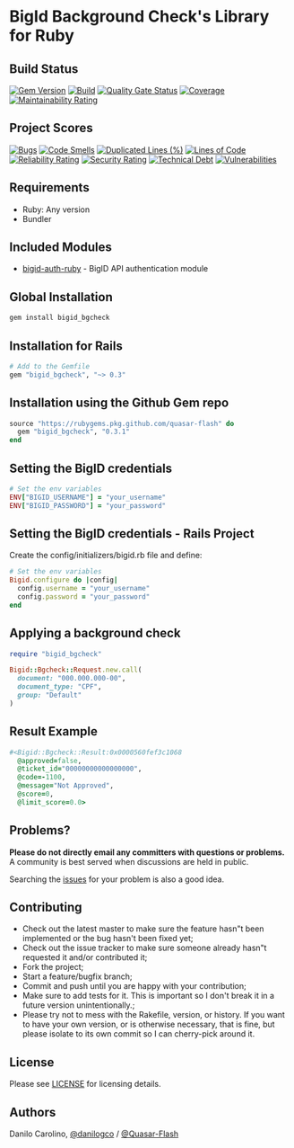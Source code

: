 BigId Background Check's Library for Ruby
==============

Build Status
-----------------

[![Gem Version](https://badge.fury.io/rb/bigid_bgcheck.svg)](https://badge.fury.io/rb/bigid_bgcheck)
[![Build](https://github.com/Quasar-Flash/bigid_bgcheck/actions/workflows/tests.yml/badge.svg)](https://github.com/Quasar-Flash/bigid_bgcheck/actions/workflows/tests.yml)
[![Quality Gate Status](https://sonarqube.eks.qflash.com.br/api/project_badges/measure?project=Quasar-Flash_bigid_bgcheck&metric=alert_status&token=23b79ee0eebe63611e370ffb911d9be245c99154)](https://sonarqube.eks.qflash.com.br/dashboard?id=Quasar-Flash_bigid_bgcheck)
[![Coverage](https://sonarqube.eks.qflash.com.br/api/project_badges/measure?project=Quasar-Flash_bigid_bgcheck&metric=coverage&token=23b79ee0eebe63611e370ffb911d9be245c99154)](https://sonarqube.eks.qflash.com.br/dashboard?id=Quasar-Flash_bigid_bgcheck)
[![Maintainability Rating](https://sonarqube.eks.qflash.com.br/api/project_badges/measure?project=Quasar-Flash_bigid_bgcheck&metric=sqale_rating&token=23b79ee0eebe63611e370ffb911d9be245c99154)](https://sonarqube.eks.qflash.com.br/dashboard?id=Quasar-Flash_bigid_bgcheck)

Project Scores
-----------------

[![Bugs](https://sonarqube.eks.qflash.com.br/api/project_badges/measure?project=Quasar-Flash_bigid_bgcheck&metric=bugs&token=23b79ee0eebe63611e370ffb911d9be245c99154)](https://sonarqube.eks.qflash.com.br/dashboard?id=Quasar-Flash_bigid_bgcheck)
[![Code Smells](https://sonarqube.eks.qflash.com.br/api/project_badges/measure?project=Quasar-Flash_bigid_bgcheck&metric=code_smells&token=23b79ee0eebe63611e370ffb911d9be245c99154)](https://sonarqube.eks.qflash.com.br/dashboard?id=Quasar-Flash_bigid_bgcheck)
[![Duplicated Lines (%)](https://sonarqube.eks.qflash.com.br/api/project_badges/measure?project=Quasar-Flash_bigid_bgcheck&metric=duplicated_lines_density&token=23b79ee0eebe63611e370ffb911d9be245c99154)](https://sonarqube.eks.qflash.com.br/dashboard?id=Quasar-Flash_bigid_bgcheck)
[![Lines of Code](https://sonarqube.eks.qflash.com.br/api/project_badges/measure?project=Quasar-Flash_bigid_bgcheck&metric=ncloc&token=23b79ee0eebe63611e370ffb911d9be245c99154)](https://sonarqube.eks.qflash.com.br/dashboard?id=Quasar-Flash_bigid_bgcheck)
[![Reliability Rating](https://sonarqube.eks.qflash.com.br/api/project_badges/measure?project=Quasar-Flash_bigid_bgcheck&metric=reliability_rating&token=23b79ee0eebe63611e370ffb911d9be245c99154)](https://sonarqube.eks.qflash.com.br/dashboard?id=Quasar-Flash_bigid_bgcheck)
[![Security Rating](https://sonarqube.eks.qflash.com.br/api/project_badges/measure?project=Quasar-Flash_bigid_bgcheck&metric=security_rating&token=23b79ee0eebe63611e370ffb911d9be245c99154)](https://sonarqube.eks.qflash.com.br/dashboard?id=Quasar-Flash_bigid_bgcheck)
[![Technical Debt](https://sonarqube.eks.qflash.com.br/api/project_badges/measure?project=Quasar-Flash_bigid_bgcheck&metric=sqale_index&token=23b79ee0eebe63611e370ffb911d9be245c99154)](https://sonarqube.eks.qflash.com.br/dashboard?id=Quasar-Flash_bigid_bgcheck)
[![Vulnerabilities](https://sonarqube.eks.qflash.com.br/api/project_badges/measure?project=Quasar-Flash_bigid_bgcheck&metric=vulnerabilities&token=23b79ee0eebe63611e370ffb911d9be245c99154)](https://sonarqube.eks.qflash.com.br/dashboard?id=Quasar-Flash_bigid_bgcheck)

Requirements
-----------------

- Ruby: Any version
- Bundler

Included Modules
-----------------

- [bigid-auth-ruby](https://github.com/Quasar-Flash/bigid-auth-ruby) - BigID API authentication module

Global Installation
-----------------

```sh
gem install bigid_bgcheck
```

Installation for Rails
-----------------

```ruby
# Add to the Gemfile
gem "bigid_bgcheck", "~> 0.3"
```

Installation using the Github Gem repo
-----------------

```ruby
source "https://rubygems.pkg.github.com/quasar-flash" do
  gem "bigid_bgcheck", "0.3.1"
end
```

Setting the BigID credentials
-----------------

```ruby
# Set the env variables
ENV["BIGID_USERNAME"] = "your_username"
ENV["BIGID_PASSWORD"] = "your_password"
```

Setting the BigID credentials - Rails Project
-----------------

Create the config/initializers/bigid.rb file and define:

```ruby
# Set the env variables
Bigid.configure do |config|
  config.username = "your_username"
  config.password = "your_password"
end
```

Applying a background check
-----------------

```ruby
require "bigid_bgcheck"

Bigid::Bgcheck::Request.new.call(
  document: "000.000.000-00",
  document_type: "CPF",
  group: "Default"
)
```

Result Example
-----------------

```ruby
#<Bigid::Bgcheck::Result:0x0000560fef3c1068
  @approved=false,
  @ticket_id="00000000000000000",
  @code=-1100,
  @message="Not Approved",
  @score=0,
  @limit_score=0.0>
```

Problems?
-----------------

**Please do not directly email any committers with questions or problems.**  A community is best served when discussions are held in public.

Searching the [issues](https://github.com/Quasar-Flash/bigid_bgcheck/issues) for your problem is also a good idea.

Contributing
-----------------

- Check out the latest master to make sure the feature hasn"t been implemented or the bug hasn't been fixed yet;
- Check out the issue tracker to make sure someone already hasn"t requested it and/or contributed it;
- Fork the project;
- Start a feature/bugfix branch;
- Commit and push until you are happy with your contribution;
- Make sure to add tests for it. This is important so I don't break it in a future version unintentionally.;
- Please try not to mess with the Rakefile, version, or history. If you want to have your own version, or is otherwise necessary, that is fine, but please isolate to its own commit so I can cherry-pick around it.

License
-----------------

Please see [LICENSE](https://github.com/Quasar-Flash/bigid_bgcheck/blob/master/LICENSE.txt) for licensing details.

Authors
-----------------

Danilo Carolino, [@danilogco](https://github.com/danilogco) / [@Quasar-Flash](https://github.com/Quasar-Flash)
